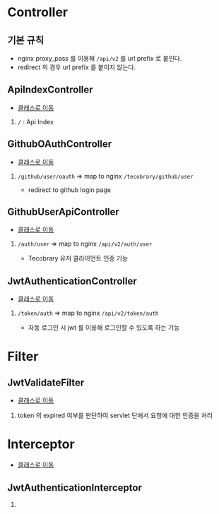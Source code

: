 # Controller

## 기본 규칙

* nginx proxy_pass 를 이용해 ``/api/v2`` 를 url prefix 로 붙인다.
* redirect 의 경우 url prefix 를 붙이지 않는다.

## ApiIndexController

* [클래스로 이동](../src/main/java/com/woowacourse/tecobrary/common/ui/ApiIndexController.java)

1. ``/`` : Api Index

## GithubOAuthController

* [클래스로 이동](../src/main/java/com/woowacourse/tecobrary/user/ui/GithubOAuthController.java)

1. ``/github/user/oauth`` => map to nginx ``/tecobrary/github/user``
    
    * redirect to github login page

## GithubUserApiController

* [클래스로 이동](../src/main/java/com/woowacourse/tecobrary/user/ui/GithubUserApiController.java)

1. ``/auth/user`` => map to nginx ``/api/v2/auth/user``

    * Tecobrary 유저 클라이언트 인증 기능
    
## JwtAuthenticationController

* [클래스로 이동](../src/main/java/com/woowacourse/tecobrary/user/ui/JwtAuthenticationController.java)

1. ``/token/auth`` => map to nginx ``/api/v2/token/auth``

    * 자동 로그인 시 jwt 를 이용해 로그인할 수 있도록 하는 기능
    
# Filter

## JwtValidateFilter

* [클래스로 이동](../src/main/java/com/woowacourse/tecobrary/common/infra/filter/JwtValidateFilter.java)

1. token 의 expired 여부를 판단하여 servlet 단에서 요청에 대한 인증을 처리

# Interceptor

* [클래스로 이동](../src/main/java/com/woowacourse/tecobrary/user/ui/JwtAuthenticationController.java)

## JwtAuthenticationInterceptor

1. 